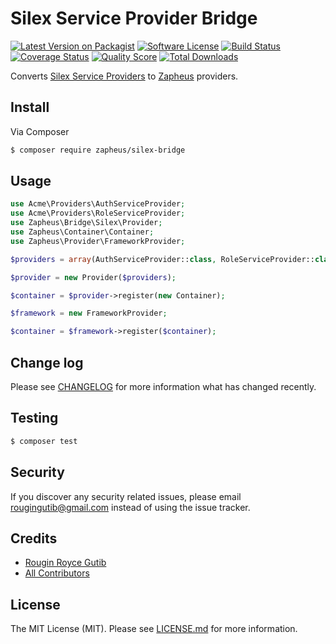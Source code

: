 # Silex Service Provider Bridge

[![Latest Version on Packagist][ico-version]][link-packagist]
[![Software License][ico-license]](LICENSE.md)
[![Build Status][ico-travis]][link-travis]
[![Coverage Status][ico-scrutinizer]][link-scrutinizer]
[![Quality Score][ico-code-quality]][link-code-quality]
[![Total Downloads][ico-downloads]][link-downloads]

Converts [Silex Service Providers](https://silex.symfony.com/doc/2.0/providers.html#service-providers) to [Zapheus](https://github.com/zapheus/zapheus) providers.

## Install

Via Composer

``` bash
$ composer require zapheus/silex-bridge
```

## Usage

``` php
use Acme\Providers\AuthServiceProvider;
use Acme\Providers\RoleServiceProvider;
use Zapheus\Bridge\Silex\Provider;
use Zapheus\Container\Container;
use Zapheus\Provider\FrameworkProvider;

$providers = array(AuthServiceProvider::class, RoleServiceProvider::class);

$provider = new Provider($providers);

$container = $provider->register(new Container);

$framework = new FrameworkProvider;

$container = $framework->register($container);
```

## Change log

Please see [CHANGELOG](CHANGELOG.md) for more information what has changed recently.

## Testing

``` bash
$ composer test
```

## Security

If you discover any security related issues, please email rougingutib@gmail.com instead of using the issue tracker.

## Credits

- [Rougin Royce Gutib][link-author]
- [All Contributors][link-contributors]

## License

The MIT License (MIT). Please see [LICENSE.md](LICENSE.md) for more information.

[ico-version]: https://img.shields.io/packagist/v/zapheus/silex-bridge.svg?style=flat-square
[ico-license]: https://img.shields.io/badge/license-MIT-brightgreen.svg?style=flat-square
[ico-travis]: https://img.shields.io/travis/zapheus/silex-bridge/master.svg?style=flat-square
[ico-scrutinizer]: https://img.shields.io/scrutinizer/coverage/g/zapheus/silex-bridge.svg?style=flat-square
[ico-code-quality]: https://img.shields.io/scrutinizer/g/zapheus/silex-bridge.svg?style=flat-square
[ico-downloads]: https://img.shields.io/packagist/dt/zapheus/silex-bridge.svg?style=flat-square

[link-packagist]: https://packagist.org/packages/zapheus/silex-bridge
[link-travis]: https://travis-ci.org/zapheus/silex-bridge
[link-scrutinizer]: https://scrutinizer-ci.com/g/zapheus/silex-bridge/code-structure
[link-code-quality]: https://scrutinizer-ci.com/g/zapheus/silex-bridge
[link-downloads]: https://packagist.org/packages/zapheus/silex-bridge
[link-author]: https://github.com/rougin
[link-contributors]: ../../contributors